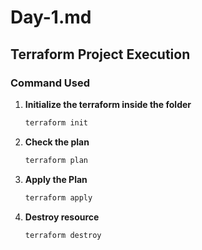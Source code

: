 # Day-1.md

## Terraform Project Execution

### Command Used

1. **Initialize the terraform inside the folder**
    ```bash
    terraform init
    ```

2. **Check the plan**
    ```bash
    terraform plan
    ```

3. **Apply the Plan**
    ```bash
    terraform apply
    ```
4. **Destroy resource**
    ```bash
    terraform destroy
    ```

